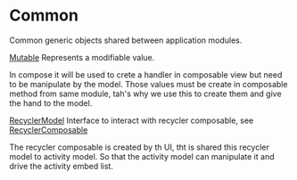 # Common

Common generic objects shared between application modules.

[Mutable](../src/main/java/fr/jhelp/compose/mutable/Mutable.kt)
Represents a modifiable value.

In compose it will be used to crete a handler in composable view but need to be manipulate by the
model. Those values must be create in composable method from same module, tah's why we use this to
create them and give the hand to the model.

[RecyclerModel](../src/main/java/fr/jhelp/compose/ui/recycler/RecyclerModel.kt)
Interface to interact with recycler composable,
see [RecyclerComposable](../../app/doc/RecyclerComposable.md)

The recycler composable is created by th UI, tht is shared this recycler model to activity model. So
that the activity model can manipulate it and drive the activity embed list.
